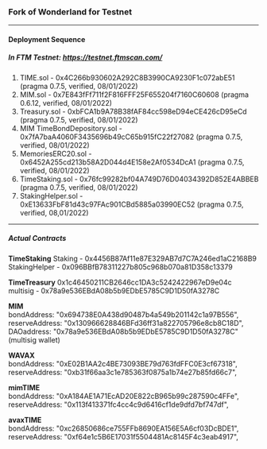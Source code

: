 ### Fork of Wonderland for Testnet

---

#### Deployment Sequence

##### In FTM Testnet: https://testnet.ftmscan.com/  
1. TIME.sol - 0x4C266b930602A292C8B3990CA9230F1c072abE51 (pragma 0.7.5, verified, 08/01/2022) 
2. MIM.sol - 0x7E843fFf711f2F816FFF25F655204f7160C60608 (pragma 0.6.12, verified, 08/01/2022)
3. Treasury.sol - 0xbFCA1b9A78B38fAF84cc598eD94eCE426cD95eCd (pragma 0.7.5, verified, 08/01/2022)
4. MIM TimeBondDepository.sol - 0x7fA7baA4060F3435696b49cC65b915fC22f27082 (pragma 0.7.5, verified, 08/01/2022)
5. MemoriesERC20.sol - 0x6452A255cd213b58A2D044d4E158e2Af0534DcA1 (pragma 0.7.5, verified, 08/01/2022)  
6. TimeStaking.sol - 0x76fc99282bf04A749D76D04034392D852E4ABBEB (pragma 0.7.5, verified, 08/01/2022)
7. StakingHelper.sol - 0xE13633FbF81d43c97FAc901CBd5885a03990EC52 (pragma 0.7.5, verified, 08,01/2022)


---

##### Actual Contracts

**TimeStaking**
Staking - 0x4456B87Af11e87E329AB7d7C7A246ed1aC2168B9
StakingHelper - 0x096BBfB78311227b805c968b070a81D358c13379

**TimeTreasury**
0x1c46450211CB2646cc1DA3c5242422967eD9e04c
multisig - 0x78a9e536EBdA08b5b9EDbE5785C9D1D50fA3278C

**MIM**  
bondAddress: "0x694738E0A438d90487b4a549b201142c1a97B556",
reserveAddress: "0x130966628846BFd36ff31a822705796e8cb8C18D",
DAOaddress: "0x78a9e536EBdA08b5b9EDbE5785C9D1D50fA3278C" (multisig wallet)

**WAVAX**  
bondAddress: "0xE02B1AA2c4BE73093BE79d763fdFFC0E3cf67318",
reserveAddress: "0xb31f66aa3c1e785363f0875a1b74e27b85fd66c7",

**mimTIME**  
bondAddress: "0xA184AE1A71EcAD20E822cB965b99c287590c4FFe",
reserveAddress: "0x113f413371fc4cc4c9d6416cf1de9dfd7bf747df",

**avaxTIME**  
bondAddress: "0xc26850686ce755FFb8690EA156E5A6cf03DcBDE1",
reserveAddress: "0xf64e1c5B6E17031f5504481Ac8145F4c3eab4917",